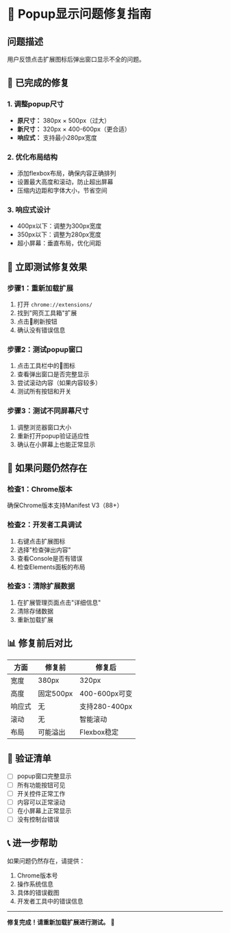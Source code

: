 # 🔧 Popup显示问题修复指南

## 问题描述
用户反馈点击扩展图标后弹出窗口显示不全的问题。

## 🎯 已完成的修复

### 1. 调整popup尺寸
- **原尺寸：** 380px × 500px（过大）
- **新尺寸：** 320px × 400-600px（更合适）
- **响应式：** 支持最小280px宽度

### 2. 优化布局结构
- 添加flexbox布局，确保内容正确排列
- 设置最大高度和滚动，防止超出屏幕
- 压缩内边距和字体大小，节省空间

### 3. 响应式设计
- 400px以下：调整为300px宽度
- 350px以下：调整为280px宽度  
- 超小屏幕：垂直布局，优化间距

## 🚀 立即测试修复效果

### 步骤1：重新加载扩展
1. 打开 `chrome://extensions/`
2. 找到"网页工具箱"扩展
3. 点击🔄刷新按钮
4. 确认没有错误信息

### 步骤2：测试popup窗口
1. 点击工具栏中的🔧图标
2. 查看弹出窗口是否完整显示
3. 尝试滚动内容（如果内容较多）
4. 测试所有按钮和开关

### 步骤3：测试不同屏幕尺寸
1. 调整浏览器窗口大小
2. 重新打开popup验证适应性
3. 确认在小屏幕上也能正常显示

## 🐛 如果问题仍然存在

### 检查1：Chrome版本
确保Chrome版本支持Manifest V3（88+）

### 检查2：开发者工具调试
1. 右键点击扩展图标
2. 选择"检查弹出内容"
3. 查看Console是否有错误
4. 检查Elements面板的布局

### 检查3：清除扩展数据
1. 在扩展管理页面点击"详细信息"
2. 清除存储数据
3. 重新加载扩展

## 📊 修复前后对比

| 方面 | 修复前 | 修复后 |
|------|--------|--------|
| 宽度 | 380px | 320px |
| 高度 | 固定500px | 400-600px可变 |
| 响应式 | 无 | 支持280-400px |
| 滚动 | 无 | 智能滚动 |
| 布局 | 可能溢出 | Flexbox稳定 |

## 🎯 验证清单

- [ ] popup窗口完整显示
- [ ] 所有功能按钮可见
- [ ] 开关控件正常工作
- [ ] 内容可以正常滚动
- [ ] 在小屏幕上正常显示
- [ ] 没有控制台错误

## 📞 进一步帮助

如果问题仍然存在，请提供：
1. Chrome版本号
2. 操作系统信息
3. 具体的错误截图
4. 开发者工具中的错误信息

---

**修复完成！请重新加载扩展进行测试。** 🎉 